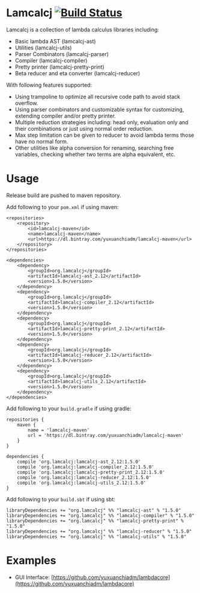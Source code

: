 # Lamcalcj [![Build Status](https://travis-ci.com/yuxuanchiadm/lamcalcj.svg?branch=1.5.x)](https://travis-ci.com/yuxuanchiadm/lamcalcj)

Lamcalcj is a collection of lambda calculus libraries including:

- Basic lambda AST (lamcalcj-ast)
- Utilities (lamcalcj-utils)
- Parser Combinators (lamcalcj-parser)
- Compiler (lamcalcj-compiler)
- Pretty printer (lamcalcj-pretty-print)
- Beta reducer and eta converter (lamcalcj-reducer)

With following features supported:

- Using trampoline to optimize all recursive code path to avoid stack overflow.
- Using parser combinators and customizable syntax for customizing, extending compiler and/or pretty printer.
- Multiple reduction strategies including: head only, evaluation only and their combinations or just using normal order reduction.
- Max step limitation can be given to reducer to avoid lambda terms those have no normal form.
- Other utilities like alpha conversion for renaming, searching free variables, checking whether two terms are alpha equivalent, etc.

# Usage

Release build are pushed to maven repository.

Add following to your `pom.xml` if using maven:

```
<repositories>
	<repository>
		<id>lamcalcj-maven</id>
		<name>lamcalcj-maven</name>
		<url>https://dl.bintray.com/yuxuanchiadm/lamcalcj-maven</url>
	</repository>
</repositories>

<dependencies>
	<dependency>
		<groupId>org.lamcalcj</groupId>
		<artifactId>lamcalcj-ast_2.12</artifactId>
		<version>1.5.0</version>
	</dependency>
	<dependency>
		<groupId>org.lamcalcj</groupId>
		<artifactId>lamcalcj-compiler_2.12</artifactId>
		<version>1.5.0</version>
	</dependency>
	<dependency>
		<groupId>org.lamcalcj</groupId>
		<artifactId>lamcalcj-pretty-print_2.12</artifactId>
		<version>1.5.0</version>
	</dependency>
	<dependency>
		<groupId>org.lamcalcj</groupId>
		<artifactId>lamcalcj-reducer_2.12</artifactId>
		<version>1.5.0</version>
	</dependency>
	<dependency>
		<groupId>org.lamcalcj</groupId>
		<artifactId>lamcalcj-utils_2.12</artifactId>
		<version>1.5.0</version>
	</dependency>
</dependencies>
```

Add following to your `build.gradle` if using gradle:

```
repositories {
    maven {
        name = 'lamcalcj-maven'
        url = 'https://dl.bintray.com/yuxuanchiadm/lamcalcj-maven'
    }
}

dependencies {
    compile 'org.lamcalcj:lamcalcj-ast_2.12:1.5.0'
    compile 'org.lamcalcj:lamcalcj-compiler_2.12:1.5.0'
    compile 'org.lamcalcj:lamcalcj-pretty-print_2.12:1.5.0'
    compile 'org.lamcalcj:lamcalcj-reducer_2.12:1.5.0'
    compile 'org.lamcalcj:lamcalcj-utils_2.12:1.5.0'
}
```

Add following to your `build.sbt` if using sbt:

```
libraryDependencies += "org.lamcalcj" %% "lamcalcj-ast" % "1.5.0"
libraryDependencies += "org.lamcalcj" %% "lamcalcj-compiler" % "1.5.0"
libraryDependencies += "org.lamcalcj" %% "lamcalcj-pretty-print" % "1.5.0"
libraryDependencies += "org.lamcalcj" %% "lamcalcj-reducer" % "1.5.0"
libraryDependencies += "org.lamcalcj" %% "lamcalcj-utils" % "1.5.0"
```

# Examples

- GUI Interface: [https://github.com/yuxuanchiadm/lambdacore](https://github.com/yuxuanchiadm/lambdacore)
